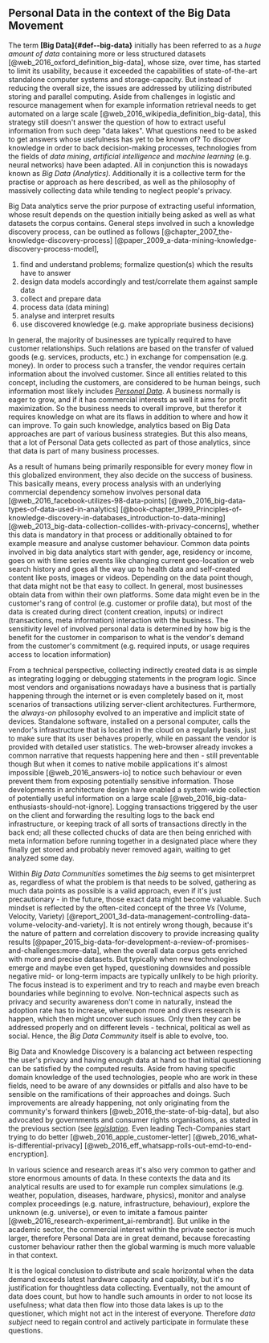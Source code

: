 ## Personal Data in the context of the Big Data Movement



The term __[Big Data]{#def--big-data}__ initially has been referred to as a *huge amount of data* 
containing more or less structured datasets [@web_2016_oxford_definition_big-data], whose size, over 
time, has started to limit its usability, because it exceeded the capabilities of state-of-the-art 
standalone computer systems and storage-capacity. But instead of reducing the overall size, the 
issues are addressed by utilizing distributed storing and parallel computing. Aside from challenges 
in logistic and resource management when for example information retrieval needs to get automated on 
a large scale [@web_2016_wikipedia_definition_big-data], this strategy still doesn't answer the 
question of how to extract useful information from such deep "data lakes". What questions need to be 
asked to get answers whose usefulness has yet to be known of? To discover knowledge in order to back 
decision-making processes, technologies from the fields of *data mining*, *artificial intelligence* 
and *machine learning* (e.g. neural networks) have been adapted. All in conjunction this is nowadays 
known as *Big Data (Analytics)*. Additionally it is a collective term for the practise or approach 
as here described, as well as the philosophy of massively collecting data while tending to neglect 
people's privacy.
 
Big Data analytics serve the prior purpose of extracting useful information, whose result depends on 
the question initially being asked as well as what datasets the corpus contains. General steps 
involved in such a knowledge discovery process, can be outlined as follows 
[@chapter_2007_the-knowledge-discovery-process] 
[@paper_2009_a-data-mining-knowledge-discovery-process-model], 
1.  find and understand problems; formalize question(s) which the results have to answer
2.  design data models accordingly and test/correlate them against sample data 
3.  collect and prepare data
4.  process data (data mining)
5.  analyse and interpret results 
6.  use discovered knowledge (e.g. make appropriate business decisions) 

In general, the majority of businesses are typically required to have customer relationships. Such 
relations are based on the transfer of valued goods (e.g. services, products, etc.) in exchange for 
compensation (e.g. money). In order to process such a transfer, the vendor requires certain 
information about the involved customer. Since all entities related to this concept, including the 
customers, are considered to be human beings, such information most likely includes 
*[Personal Data](#digital-identity-personal-data-and-ownership)*.
A business normally is eager to grow, and if it has commercial interests as well it aims for profit
maximization. So the business needs to overall improve, but therefor it requires knowledge on what 
are its flaws in addition to where and how it can improve. To gain such knowledge, analytics based on 
Big Data approaches are part of various business strategies. But this also means, that a lot of 
Personal Data gets collected as part of those analytics, since that data is part of many business 
processes.

As a result of humans being primarily responsible for every money flow in this globalized 
environment, they also decide on the success of business. This basically means, every process 
analysis with an underlying commercial dependency somehow involves personal data
[@web_2016_facebook-utilizes-98-data-points] [@web_2016_big-data-types-of-data-used-in-analytics]
[@book-chapter_1999_Principles-of-knowledge-discovery-in-databases_introduction-to-data-mining]
[@web_2013_big-data-collection-collides-with-privacy-concerns], whether this data is mandatory
in that process or additionally obtained to for example measure and analyse customer behaviour. 
Common data points involved in big data analytics start with gender, age, residency or income, 
goes on with time series events like changing current geo-location or web search history and goes 
all the way up to health data and self-created content like posts, images or videos.
Depending on the data point though, that data might not be that easy to collect. In general, most 
businesses obtain data from within their own platforms. Some data might even be in the customer's 
rang of control (e.g. customer or profile data), but most of the data is created during direct 
(content creation, inputs) or indirect (transactions, meta information) interaction with the
business. The sensitivity level of involved personal data is determined by how big is the benefit 
for the customer in comparison to what is the vendor's demand from the customer's commitment (e.g. 
required inputs, or usage requires access to location information) 

From a technical perspective, collecting indirectly created data is as simple as integrating 
logging or debugging statements in the program logic. Since most vendors and organisations nowadays 
have a business that is partially happening through the internet or is even completely based on it, 
most scenarios of transactions utilizing server-client architectures.
Furthermore, the *always-on* philosophy evolved to an imperative and implicit state of devices. 
Standalone software, installed on a personal computer, calls the vendor's infrastructure that is 
located in the cloud on a regularly basis, just to make sure that its user behaves properly, while
en passant the vendor is provided with detailed user statistics. The web-browser already invokes a 
common narrative that requests happening here and then - still preventable though But when it comes 
to native mobile applications it's almost impossible [@web_2016_answers-io] to notice such behaviour 
or even prevent them from exposing potentially sensitive information. Those developments in 
architecture design have enabled a system-wide collection of potentially useful information on a 
large scale [@web_2016_big-data-enthusiasts-should-not-ignore].
Logging transactions triggered by the user on the client and forwarding the resulting logs to the 
back end infrastructure, or keeping track of all sorts of transactions directly in the back end; all 
these collected chucks of data are then being enriched with meta information before running together 
in a designated place where they finally get stored and probably never removed again, waiting to 
get analyzed some day.

Within *Big Data Communities* sometimes the *big* seems to get misinterpret as, regardless of what 
the problem is that needs to be solved, gathering as much data points as possible is a valid 
approach, even if it's just precautionary - in the future, those exact data might become valuable. 
Such mindset is reflected by the often-cited concept of the three *Vs* (Volume, Velocity, Variety) 
[@report_2001_3d-data-management-controlling-data-volume-velocity-and-variety]. It is not entirely 
wrong though, because it's the nature of pattern and correlation discovery to provide increasing 
quality results [@paper_2015_big-data-for-development-a-review-of-promises-and-challenges:more-data], 
when the overall data corpus gets enriched with more and precise datasets.
But typically when new technologies emerge and maybe even get hyped, questioning downsides and 
possible negative mid- or long-term impacts are typically unlikely to be high priority. The focus 
instead is to experiment and try to reach and maybe even breach boundaries while beginning to 
evolve. Non-technical aspects such as privacy and security awareness don't come in naturally, 
instead the adoption rate has to increase, whereupon more and divers research is happen, which then 
might uncover such issues. Only then they can be addressed properly and on different levels - 
technical, political as well as social. Hence, the *Big Data Community* itself is able to evolve, 
too.

Big Data and Knowledge Discovery is a balancing act between respecting the user's privacy and having 
enough data at hand so that initial questioning can be satisfied by the computed results. 
Aside from having specific domain knowledge of the used technologies, people who are work in these 
fields, need to be aware of any downsides or pitfalls and also have to be sensible on the 
ramifications of their approaches and doings.
Such improvements are already happening, not only originating from the community's forward thinkers
[@web_2016_the-state-of-big-data], but also advocated by governments and consumer rights 
organisations, as stated in the previous section (see 
*[legislation](#digital-identity-personal-data-and-ownership)*. Even leading Tech-Companies start 
trying to do better [@web_2016_apple_customer-letter] [@web_2016_what-is-differential-privacy] 
[@web_2016_eff_whatsapp-rolls-out-emd-to-end-encryption]. 

In various science and research areas it's also very common to gather and store enormous amounts of 
data. In these contexts the data and its analytical results are used to for example run complex 
simulations (e.g. weather, population, diseases, hardware, physics), monitor and analyse complex 
proceedings (e.g. nature, infrastructure, behaviour), explore the unknown (e.g. universe), or even 
to imitate a famous painter [@web_2016_research-experiment_ai-rembrandt]. But unlike in the academic 
sector, the commercial interest within the private sector is much larger, therefore Personal Data 
are in great demand, because forecasting customer behaviour rather then the global warming is much 
more valuable in that context.

It is the logical conclusion to distribute and scale horizontal when the data demand exceeds latest 
hardware capacity and capability, but it's no justification for thoughtless data collecting.
Eventually, not the amount of data does count, but how to handle such amounts in order to not loose 
its usefulness; what data then flow into those data lakes is up to the questioner, which might not 
act in the interest of everyone. Therefore *data subject* need to regain control and actively 
participate in formulate these questions. 
